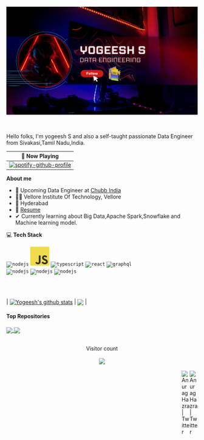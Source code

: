 <a href="https://yogeesh0004.github.io"><img width="100%" height="30%" alt="Hello, I'm YOGEESH !!!" src="Blue And Red Futuristic Game YouTube Channel Art.png" /></a>



<br />



Hello folks, I'm yogeesh S and also a self-taught passionate Data Engineer from Sivakasi,Tamil Nadu,India.


| 🎵 Now Playing                                                                                                                 |
| ------------------------------------------------------------------------------------------------------------------------------ |
| [![spotify-github-profile](https://spotify-github-profile.vercel.app/api/view?uid=mj8otrcvbw7pi6drwcfjvwh9c&cover_image=true&theme=novatorem&show_offline=false&background_color=d5c3c3&interchange=false&bar_color=80bff9&bar_color_cover=false)](https://github.com/kittinan/spotify-github-profile)|




**About me**

- 💼 Upcoming Data Engineer at [Chubb India](https://www.chubb.com/us-en/)
- 👨‍🎓 Vellore Institute Of Technology, Vellore
- 📍  Hyderabad
- 📄 <a href="https://drive.google.com/file/d/131xIPGGQSu5xit_ZeNAC2RyWgnRbQZPl/view?usp=drivesdk">Resume</a>
- ✔  Currently learning about Big Data,Apache Spark,Snowflake and Machine learning model.


💻 **Tech Stack**
<br>
<br>
<code><img height="50" alt="nodejs" src="https://skillicons.dev/icons?i=python"></code> 
<code><img height="50" alt="javascript" src="https://raw.githubusercontent.com/github/explore/80688e429a7d4ef2fca1e82350fe8e3517d3494d/topics/javascript/javascript.png"></code>
<code><img height="50" alt="typescript" src="https://skillicons.dev/icons?i=html,css"></code>
<code><img height="50" alt="react" src="https://skillicons.dev/icons?i=angular"></code>
<code><img height="50" alt="graphql" src="https://skillicons.dev/icons?i=aws"></code> 
<br>
<code><img height="50" alt="nodejs" src="https://skillicons.dev/icons?i=flask"></code> 
<code><img height="50" alt="nodejs" src="https://skillicons.dev/icons?i=fastapi"></code>
<code><img height="50" alt="nodejs" src="https://skillicons.dev/icons?i=java"></code>

<br>
<br>

| <a href="https://github.com/anuraghazra/github-readme-stats"><img align="center" src="https://github-readme-stats.vercel.app/api?username=yogeesh0004&show_icons=true&include_all_commits=true&theme=buefy&hide_border=true" alt="Yogeesh's github stats" /></a> | <a href="https://github.com/yogeesh0004/github-readme-stats"><img align="center" src="https://github-readme-stats.vercel.app/api/top-langs/?username=yogeesh0004&layout=compact&theme=buefy&hide_border=true" /></a> |


#### Top Repositories


<a href="https://github.com/yogeesh0004/github-readme-stats">
  <img align="center" src="https://github-readme-stats.vercel.app/api/pin/?username=yogeesh0004&repo=CycleReservationSystemWEBSITE&theme=buefy" />
</a>
<a href="https://github.com/yogeesh0004./yogeesh0004.github.io">
  <img align="center" src="https://github-readme-stats.vercel.app/api/pin/?username=yogeesh0004&repo=webBasedChatbot&theme=buefy" />
</a>

<br />
<br />

<p align="center"> 
  Visitor count<br>
  <br>
  <img src="https://profile-counter.glitch.me/yogeesh0004/count.svg" />
</p>

<a href="https://www.instagram.com/yogeeshyoyo_/?next=%2F">
  <img align="right" alt="Anurag Hazra | Twitter" width="21px" src="https://skillicons.dev/icons?i=instagram">
</a>
<a href="https://www.linkedin.com/in/yogeesh-s-412613260/">
  <img align="right" alt="Anurag Hazra | Twitter" width="21px" src="https://skillicons.dev/icons?i=linkedin">
</a>








